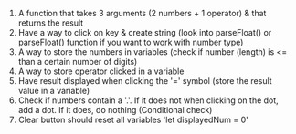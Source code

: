 1. A function that takes 3 arguments (2 numbers + 1 operator) & that returns the result
2. Have a way to click on key & create string (look into parseFloat() or
   parseFloat() function if you want to work with number type)
3. A way to store the numbers in variables (check if number (length) is <= than a certain number of digits)
4. A way to store operator clicked in a variable
5. Have result displayed when clicking the '=' symbol (store the result value in a variable)
6. Check if numbers contain a '.'. If it does not when clicking on the dot, add a dot.
   If it does, do nothing (Conditional check)
7. Clear button should reset all variables 'let displayedNum = 0'
